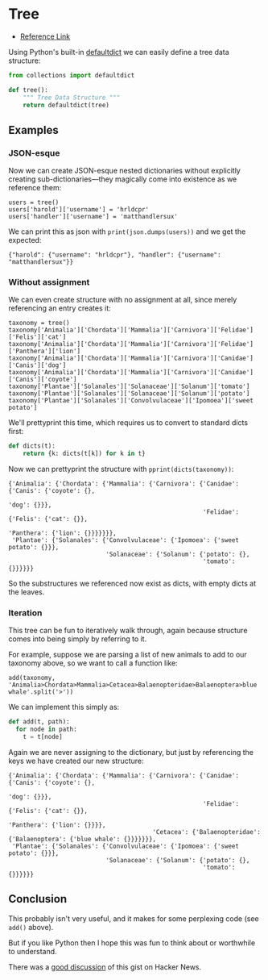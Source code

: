 
# Tree

* [Reference Link](https://gist.github.com/hrldcpr/2012250)

Using Python's built-in [defaultdict](http://docs.python.org/library/collections.html#collections.defaultdict) we can easily define a tree data 
structure:

```python
from collections import defaultdict

def tree(): 
    """ Tree Data Structure """
    return defaultdict(tree)
```

## Examples
### JSON-esque
Now we can create JSON-esque nested dictionaries without explicitly creating sub-dictionaries—they magically come into existence as we reference 
them:

```text
users = tree()
users['harold']['username'] = 'hrldcpr'
users['handler']['username'] = 'matthandlersux'
```

We can print this as json with `print(json.dumps(users))` and we get the expected:

```text
{"harold": {"username": "hrldcpr"}, "handler": {"username": "matthandlersux"}}
```

### Without assignment
We can even create structure with no assignment at all, since merely referencing an entry creates it:

```text
taxonomy = tree()
taxonomy['Animalia']['Chordata']['Mammalia']['Carnivora']['Felidae']['Felis']['cat']
taxonomy['Animalia']['Chordata']['Mammalia']['Carnivora']['Felidae']['Panthera']['lion']
taxonomy['Animalia']['Chordata']['Mammalia']['Carnivora']['Canidae']['Canis']['dog']
taxonomy['Animalia']['Chordata']['Mammalia']['Carnivora']['Canidae']['Canis']['coyote']
taxonomy['Plantae']['Solanales']['Solanaceae']['Solanum']['tomato']
taxonomy['Plantae']['Solanales']['Solanaceae']['Solanum']['potato']
taxonomy['Plantae']['Solanales']['Convolvulaceae']['Ipomoea']['sweet potato']
```

We'll prettyprint this time, which requires us to convert to standard dicts first:

```python
def dicts(t): 
    return {k: dicts(t[k]) for k in t}
```

Now we can prettyprint the structure with `pprint(dicts(taxonomy))`:

```text
{'Animalia': {'Chordata': {'Mammalia': {'Carnivora': {'Canidae': {'Canis': {'coyote': {},
                                                                            'dog': {}}},
                                                      'Felidae': {'Felis': {'cat': {}},
                                                                  'Panthera': {'lion': {}}}}}}},
 'Plantae': {'Solanales': {'Convolvulaceae': {'Ipomoea': {'sweet potato': {}}},
                           'Solanaceae': {'Solanum': {'potato': {},
                                                      'tomato': {}}}}}}
```

So the substructures we referenced now exist as dicts, with empty dicts at the leaves.

### Iteration
This tree can be fun to iteratively walk through, again because structure comes into being simply by referring to it.

For example, suppose we are parsing a list of new animals to add to our taxonomy above, so we want to call a function like:
```text
add(taxonomy, 'Animalia>Chordata>Mammalia>Cetacea>Balaenopteridae>Balaenoptera>blue whale'.split('>'))
```

We can implement this simply as:

```python
def add(t, path):
  for node in path:
    t = t[node]
```

Again we are never assigning to the dictionary, but just by referencing the keys we have created our new structure:

```text
{'Animalia': {'Chordata': {'Mammalia': {'Carnivora': {'Canidae': {'Canis': {'coyote': {},
                                                                            'dog': {}}},
                                                      'Felidae': {'Felis': {'cat': {}},
                                                                  'Panthera': {'lion': {}}}},
                                        'Cetacea': {'Balaenopteridae': {'Balaenoptera': {'blue whale': {}}}}}}},
 'Plantae': {'Solanales': {'Convolvulaceae': {'Ipomoea': {'sweet potato': {}}},
                           'Solanaceae': {'Solanum': {'potato': {},
                                                      'tomato': {}}}}}}
```

## Conclusion
This probably isn't very useful, and it makes for some perplexing code (see `add()` above).

But if you like Python then I hope this was fun to think about or worthwhile to understand.

There was a [good discussion](http://news.ycombinator.com/item?id=3881171) of this gist on Hacker News.